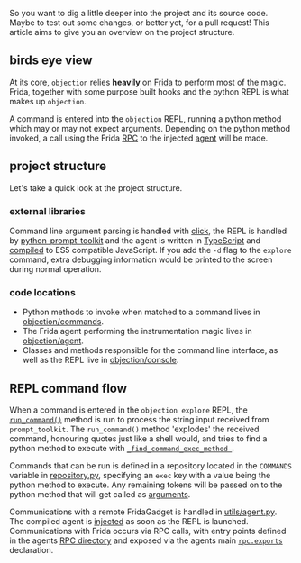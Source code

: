So you want to dig a little deeper into the project and its source code. Maybe to test out some changes, or better yet, for a pull request! This article aims to give you an overview on the project structure.

## birds eye view
At its core, `objection` relies **heavily** on [Frida](https://www.frida.re/) to perform most of the magic. Frida, together with some purpose built hooks and the python REPL is what makes up `objection`.

A command is entered into the `objection` REPL, running a python method which may or may not expect arguments. Depending on the python method invoked, a call using the Frida [RPC](https://www.frida.re/docs/javascript-api/#rpc) to the injected [agent](https://github.com/sensepost/objection/tree/master/agent) will be made. 

## project structure
Let's take a quick look at the project structure.

### external libraries
Command line argument parsing is handled with [click](http://click.pocoo.org/5/), the REPL is handled by [python-prompt-toolkit](https://github.com/jonathanslenders/python-prompt-toolkit) and the agent is written in [TypeScript](https://www.typescriptlang.org/) and [compiled](https://github.com/sensepost/objection/blob/master/agent/package.json#L9) to ES5 compatible JavaScript. If you add the `-d` flag to the `explore` command, extra debugging information would be printed to the screen during normal operation.

### code locations
* Python methods to invoke when matched to a command lives in [objection/commands](https://github.com/sensepost/objection/tree/master/objection/commands).
* The Frida agent performing the instrumentation magic lives in [objection/agent](https://github.com/sensepost/objection/tree/master/agent).
* Classes and methods responsible for the command line interface, as well as the REPL live in [objection/console](https://github.com/sensepost/objection/tree/master/objection/console).

## REPL command flow
When a command is entered in the `objection explore` REPL, the [`run_command()`](https://github.com/sensepost/objection/blob/master/objection/console/repl.py#L131) method is run to process the string input received from `prompt_toolkit`. The `run_command()` method 'explodes' the received command, honouring quotes just like a shell would, and tries to find a python method to execute with [`_find_command_exec_method `](https://github.com/sensepost/objection/blob/master/objection/console/repl.py#L200).

Commands that can be run is defined in a repository located in the `COMMANDS` variable in [repository.py](https://github.com/sensepost/objection/blob/master/objection/console/repository.py#L28), specifying an `exec` key with a value being the python method to execute. Any remaining tokens will be passed on to the python method that will get called as [arguments](https://github.com/sensepost/objection/blob/master/objection/console/repl.py#L198).

Communications with a remote FridaGadget is handled in [utils/agent.py](https://github.com/sensepost/objection/blob/master/objection/utils/agent.py). The compiled agent is [injected](https://github.com/sensepost/objection/blob/master/objection/utils/agent.py#L152) as soon as the REPL is launched. Communications with Frida occurs via RPC calls, with entry points defined in the agents [RPC directory](https://github.com/sensepost/objection/tree/master/agent/src/rpc) and exposed via the agents main [`rpc.exports`](https://github.com/sensepost/objection/blob/master/agent/src/index.ts#L8) declaration.